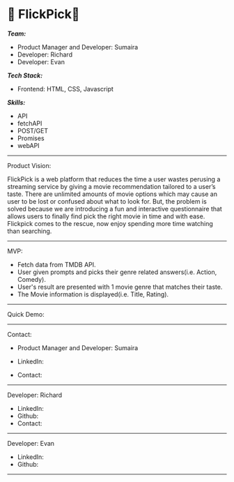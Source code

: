 # 🎥 FlickPick🎥


***Team:***
* Product Manager and Developer: Sumaira 
* Developer: Richard 
* Developer: Evan

***Tech Stack:***
* Frontend: HTML, CSS, Javascript

***Skills:***
* API
* fetchAPI
* POST/GET
* Promises
* webAPI
___

Product Vision:

FlickPick is a web platform that reduces the time a user wastes perusing a streaming service by giving a movie recommendation tailored to a user’s taste.
There are unlimited amounts of movie options which may cause an user to be lost or confused about what to look for. But, the problem is solved because we are introducing a fun and interactive questionnaire that allows users to finally find pick the right movie in time and with ease. Flickpick comes to the rescue, now enjoy spending more time watching than searching.

___

MVP:
* Fetch data from TMDB API.
* User given prompts and picks their genre related answers(i.e. Action, Comedy). 
* User's result are presented with 1 movie genre that matches their taste.
* The Movie information is displayed(i.e. Title, Rating).

___

Quick Demo:

___

Contact:

* Product Manager and Developer: Sumaira 

* LinkedIn:  
* Contact:

___

Developer: Richard

* LinkedIn: 
* Github: 
* Contact:

___

Developer: Evan 

* LinkedIn: 
* Github: 

___

